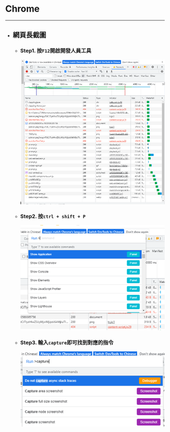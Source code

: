 # Chrome
---

+ ## 網頁長截圖
  + ### Step1. 按`F12`開啟開發人員工具
    ![](Image/網頁長截圖_1.png)
  + ### Step2. 按`ctrl + shift + P`
    ![](Image/網頁長截圖_2.png)
  + ### Step3. 輸入`capture`即可找到對應的指令
    ![](Image/網頁長截圖_3.png)    